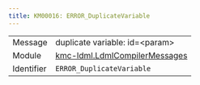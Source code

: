 ```yaml
---
title: KM00016: ERROR_DuplicateVariable
---
```


|            |           |
|------------|---------- |
| Message    | duplicate variable: id=&lt;param&gt; |
| Module     | [kmc-ldml.LdmlCompilerMessages](kmc-ldml.ldmlcompilermessages) |
| Identifier | `ERROR_DuplicateVariable` |


